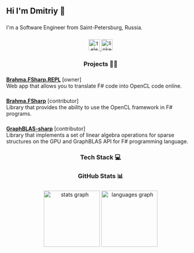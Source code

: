 <h2 align="left">Hi I'm Dmitriy 👋</h2>

###

<p align="left">I'm a Software Engineer from Saint-Petersburg, Russia.</p>

###

<div align="center">
  <a href="https://t.me/anticnvm" target="_blank">
    <img src="https://img.shields.io/static/v1?message=Telegram&logo=telegram&label=&color=2CA5E0&logoColor=white&labelColor=&style=for-the-badge" height="30" alt="telegram logo"  />
  </a>
  <a href="https://www.linkedin.com/in/dmitriy-panfilyonok" target="_blank">
    <img src="https://img.shields.io/static/v1?message=LinkedIn&logo=linkedin&label=&color=0077B5&logoColor=white&labelColor=&style=for-the-badge" height="30" alt="linkedin logo"  />
  </a>
</div>

###

<h3 align="center">Projects 👨‍💻</h3>

###

[**Brahma.FSharp.REPL**](https://github.com/dpanfilyonok/Brahma.FSharp.REPL) [owner] \
Web app that allows you to translate F# code into OpenCL code online.

###

[**Brahma.FSharp**](https://github.com/dpanfilyonok/Brahma.FSharp) [contributor] \
Library that provides the ability to use the OpenCL framework in F# programs. 

###

[**GraphBLAS-sharp**](https://github.com/dpanfilyonok/GraphBLAS-sharp) [contributor] \
Library that implements a set of linear algebra operations for sparse structures on the GPU
and GraphBLAS API for F# programming language. 

###

<h3 align="center">Tech Stack 💻</h3>

###

<h3 align="center">GitHub Stats 📊</h3>

###

<div align="center">
  <img src="https://github-readme-stats.vercel.app/api?hide_title=true&hide_rank=false&show_icons=true&include_all_commits=true&count_private=true&disable_animations=true&theme=tokyonight&locale=en&hide_border=true&username=dpanfilyonok" height="150" alt="stats graph"  />
  <img src="https://github-readme-stats.vercel.app/api/top-langs?locale=en&hide_title=false&layout=compact&card_width=320&langs_count=6&theme=tokyonight&hide_border=true&username=dpanfilyonok" height="150" alt="languages graph"  />
</div>

###
